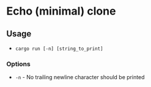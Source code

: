# Echo (minimal) clone

## Usage

- `cargo run [-n] [string_to_print]`

### Options

- `-n` - No trailing newline character should be printed
